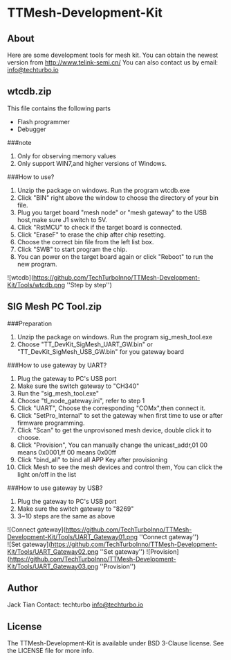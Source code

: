 # TTMesh-Development-Kit

## About

Here are some development tools for mesh kit. You can obtain the newest version from 
http://www.telink-semi.cn/ 
You can also contact us by email:
info@techturbo.io 

## wtcdb.zip
This file contains the following parts
* Flash programmer
* Debugger

###note
1. Only for observing memory values
2. Only support WIN7,and higher versions of Windows.

###How to use?
1. Unzip the package on windows. Run the program wtcdb.exe
2. Click "BIN" right above the window to choose the directory of your bin file.
3. Plug you target board "mesh node" or "mesh gateway" to the USB host,make sure J1 switch to 5V.
3. Click "RstMCU" to check if the target board is connected.
4. Click "EraseF" to erase the chip after chip resetting.
5. Choose the correct bin file from the left list box.
6. Click "SWB" to start program the chip.
7. You can power on the target board again or click "Reboot" to run the new program.

![wtcdb](https://github.com/TechTurboInno/TTMesh-Development-Kit/Tools/wtcdb.png ''Step by step'')  
## SIG Mesh PC Tool.zip
###Preparation
1. Unzip the package on windows. Run the program sig_mesh_tool.exe
2. Choose "TT_DevKit_SigMesh_UART_GW.bin" or "TT_DevKit_SigMesh_USB_GW.bin" for you gateway board
 
###How to use gateway by UART?
1. Plug the gateway to PC's USB port
2. Make sure the switch gateway to "CH340"
3. Run the "sig_mesh_tool.exe"
4. Choose "tl_node_gateway.ini", refer to step 1
5. Click "UART", Choose the corresponding "COMx",then connect it.
6. Click "SetPro_Internal" to set the gateway when first time to use or after firmware programming.
7. Click "Scan" to get the unprovisoned mesh device, double click it to choose.
8. Click "Provision", You can manually change the unicast_addr,01 00 means 0x0001,ff 00 means 0x00ff
9. Click "bind_all" to bind all APP Key after provisioning
10. Click Mesh to see the mesh devices and control them, You can click the light on/off in the list


###How to use gateway by USB?
1. Plug the gateway to PC's USB port
2. Make sure the switch gateway to "8269"
3. 3~10 steps are the same as above

![Connect gateway](https://github.com/TechTurboInno/TTMesh-Development-Kit/Tools/UART_Gateway01.png ''Connect gateway'')  
![Set gateway](https://github.com/TechTurboInno/TTMesh-Development-Kit/Tools/UART_Gateway02.png ''Set gateway'') 
![Provision](https://github.com/TechTurboInno/TTMesh-Development-Kit/Tools/UART_Gateway03.png ''Provision'') 
## Author
Jack Tian
Contact: techturbo <info@techturbo.io>

## License

The TTMesh-Development-Kit is available under BSD 3-Clause license. See the LICENSE file for more info.
